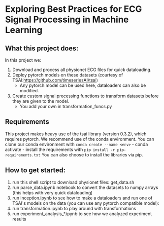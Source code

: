 # Exploring Best Practices for ECG Signal Processing in Machine Learning

## What this project does:
In this project we:
1. Download and process all physionet ECG files for quick dataloading. 
2. Deploy pytorch models on these datasets (courtesy of TSAI:https://github.com/timeseriesAI/tsai) 
    - Any pytorch model can be used here, dataloaders can also be modified. 
3. Create custom signal processing functions to transform datasets before they are given to the model.
    - You add your own in transformation_funcs.py

## Requirements
This project makes heavy use of the tsai library (version 0.3.2), which requires pytorch. We recommend use of the conda environment. 
You can clone our conda environment with ```conda create --name <env>```
	- conda activate <env>
	- install the requirements with ```pip install -r pip-requirements.txt``` 
You can also choose to install the libraries via pip. 

## How to get started:
1. run this shell script to download physionet files: get_data.sh
2. run parse_data.ipynb notebook to convert the datasets to numpy arrays (this helps with very quick dataloading)
3. run inception.ipynb to see how to make a dataloaders and run one of TSAI's models on the data (you can use any pytorch compatible model): 
4. run transformation.ipynb to play around with transformations
5. run experiment_analysis_*.ipynb to see how we analyzed experiment results
